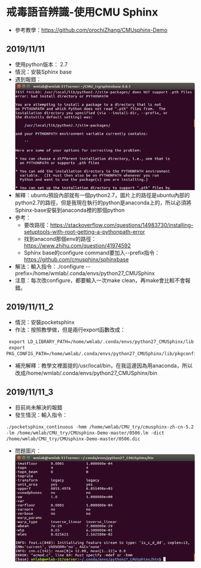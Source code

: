 # 戒毒語音辨識-使用CMU Sphinx
- 參考教學：https://github.com/orochiZhang/CMUsphinx-Demo

## 2019/11/11
- 使用python版本： 2.7
- 情況：安裝Sphinx base
- 遇到報錯：![image](https://raw.githubusercontent.com/Louislar/Drug_treatment_speech_recognition/master/Screenshot%20from%202019-11-11%2016-43-52.png)
- 解釋：ubuntu預設內部就有一個python2.7，圖片上的路徑是ubuntu內部的python2.7的路徑，但是我現在執行的python是anaconda上的，所以必須將Sphinx-base安裝到anaconda裡的那個python
- 參考：
    - 要改路徑：https://stackoverflow.com/questions/14983730/installing-setuptools-with-root-getting-a-pythonpath-error
    - 找到anacond那個env的路徑：https://www.zhihu.com/question/41974592
    - Sphinx base的configure command要加入--prefix指令：https://github.com/cmusphinx/sphinxbase
- 解法：輸入指令：./configure --prefix=/home/wmlab/.conda/envs/python27_CMUSphinx
- 注意：每次改configure，都要輸入一次make clean，再make會比較不會報錯。

## 2019/11/11_2
- 情況：安裝pocketsphinx
- 作法：按照教學做，但是兩行export函數改成：
```
 export LD_LIBRARY_PATH=/home/wmlab/.conda/envs/python27_CMUSphinx/lib
 export PKG_CONFIG_PATH=/home/wmlab/.conda/envs/python27_CMUSphinx/lib/pkgconfig
```
- 補充解釋：教學文裡面提的/usr/local/bin，在我這邊因為用anaconda，所以改成/home/wmlab/.conda/envs/python27_CMUSphinx/bin

## 2019/11/11_3
- 目前尚未解決的報錯
- 發生情況：輸入指令：
```
./pocketsphinx_continuous -hmm /home/wmlab/CMU_try/cmusphinx-zh-cn-5.2 -lm /home/wmlab/CMU_try/CMUsphinx-Demo-master/0506.lm -dict /home/wmlab/CMU_try/CMUsphinx-Demo-master/0506.dic
```
- 問題圖片：![img02](https://raw.githubusercontent.com/Louislar/Drug_treatment_speech_recognition/master/Screenshot%20from%202019-11-11%2019-26-41.png)